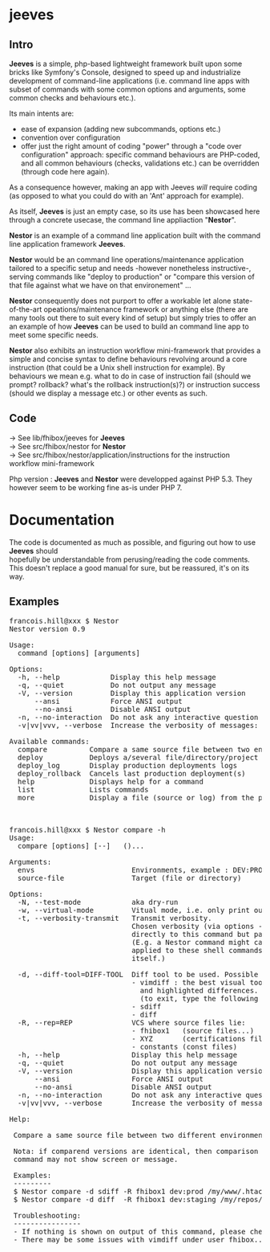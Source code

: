 # jeeves

## Intro

**Jeeves** is a simple, php-based lightweight framework built upon some bricks like Symfony's Console,
designed to speed up and industrialize development of command-line applications
(i.e. command line apps with subset of commands with some common options and arguments, 
some common checks and behaviours etc.).

Its main intents are:
 - ease of expansion (adding new subcommands, options etc.)
 - convention over configuration
 - offer just the right amount of coding "power" through a "code over configuration"
   approach: specific command behaviours are PHP-coded, and all common behaviours 
   (checks, validations etc.) can be overridden (through code here again).
   
As a consequence however, making an app with Jeeves *will* require coding
(as opposed to what you could do with an 'Ant' approach for example).

As itself, **Jeeves** is just an empty case, so its use has been showcased here 
through a concrete usecase, the command line appliaction "**Nestor**".

**Nestor** is an example of a command line application built with the command 
line application framework **Jeeves**.

**Nestor** would be an command line operations/maintenance application tailored
to a specific setup and needs -however nonetheless instructive-, serving 
commands like "deploy to production" or "compare this version of that file 
against what we have on that environement" ...

**Nestor** consequently does not  purport to offer a workable let alone 
state-of-the-art opeations/maintenance framework or anything else
(there are many tools out there to suit every kind of setup)
but simply tries to offer an an example of how **Jeeves** can be used to 
build an command line app to meet some specific needs.

**Nestor** also exhibits an instruction workflow mini-framework that provides a simple
and concise syntax to define behaviours revolving around a core instruction 
(that could be a Unix shell instruction for example). By behaviours we mean e.g. 
what to do in case of instruction fail (should we prompt? rollback? what's the rollback
instruction(s)?) or instruction success (should we display a message etc.)
or other events as such.


## Code

-> See lib/fhibox/jeeves for **Jeeves** <br />
-> See src/fhibox/nestor for **Nestor** <br />
-> See src/fhibox/nestor/application/instructions for the instruction workflow mini-framework <br />

Php version : **Jeeves** and **Nestor** were developped against PHP 5.3. They however seem to be working fine as-is under PHP 7.


# Documentation

The code is documented as much as possible, and figuring out how to use **Jeeves** should  
hopefully be understandable from perusing/reading the code comments.
This doesn't replace a good manual for sure, but be reassured, it's on its way.


## Examples

<pre>
francois.hill@xxx $ Nestor
Nestor version 0.9

Usage:
  command [options] [arguments]

Options:
  -h, --help            Display this help message
  -q, --quiet           Do not output any message
  -V, --version         Display this application version
      --ansi            Force ANSI output
      --no-ansi         Disable ANSI output
  -n, --no-interaction  Do not ask any interactive question
  -v|vv|vvv, --verbose  Increase the verbosity of messages: 1 for normal output, 2 for more verbose output and 3 for debug

Available commands:
  compare          Compare a same source file between two environments
  deploy           Deploys a/several file/directory/project into the specified environment
  deploy_log       Display production deployments logs
  deploy_rollback  Cancels last production deployment(s)
  help             Displays help for a command
  list             Lists commands
  more             Display a file (source or log) from the production environment



francois.hill@xxx $ Nestor compare -h
Usage:
  compare [options] [--] <envs> <source-file> (<source-file>)...

Arguments:
  envs                       Environments, example : DEV:PROD
  source-file                Target (file or directory)

Options:
  -N, --test-mode            aka dry-run
  -w, --virtual-mode         Vitual mode, i.e. only print out/describe commands that would be executed (but don't really execute them)
  -t, --verbosity-transmit   Transmit verbosity.
                             Chosen verbosity (via options -v, -vv ...) will not be applied
                             directly to this command but passed down onto the subcommands that it calls.
                             (E.g. a Nestor command might call shell commands. In this case verbosity will be
                             applied to these shell commands, wherever possible, and not to the Nestor command
                             itself.)

  -d, --diff-tool=DIFF-TOOL  Diff tool to be used. Possible values:
                             - vimdiff : the best visual tool, with side to side comparison
                               and highlighted differences. However, exiting is a bit tricky
                               (to exit, type the following sequence twice: <ESC>:q! )
                             - sdiff
                             - diff
  -R, --rep=REP              VCS where source files lie:
                             - fhibox1   (source files...)
                             - XYZ       (certifications file...)
                             - constants (const files)
  -h, --help                 Display this help message
  -q, --quiet                Do not output any message
  -V, --version              Display this application version
      --ansi                 Force ANSI output
      --no-ansi              Disable ANSI output
  -n, --no-interaction       Do not ask any interactive question
  -v|vv|vvv, --verbose       Increase the verbosity of messages: 1 for normal output, 2 for more verbose output and 3 for debug

Help:

 Compare a same source file between two different environments

 Nota: if comparend versions are identical, then comparison tools used by this
 command may not show screen or message.

 Examples:
 ---------
 $ Nestor compare -d sdiff -R fhibox1 dev:prod /my/www/.htaccess
 $ Nestor compare -d diff  -R fhibox1 dev:staging /my/repos/fhibox1/trunk/product_X/clients/marks_and_spenders/custom/templates_html/index.html

 Troubleshooting:
 ----------------
 - If nothing is shown on output of this command, please check under which user you are running.
 - There may be some issues with vimdiff under user fhibox...

</pre>
